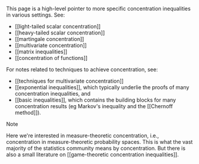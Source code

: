 This page is a high-level pointer to more specific concentration inequalities in various settings. See:

- [[light-tailed scalar concentration]]
- [[heavy-tailed scalar concentration]]
- [[martingale concentration]]
- [[multivariate concentration]]
- [[matrix inequalities]]
- [[concentration of functions]]

For notes related to techniques to achieve concentration, see:

- [[techniques for multivariate concentration]]
- [[exponential inequalities]], which typically underlie the proofs of many concentration inequalities, and
- [[basic inequalities]], which contains the building blocks for many concentration results (eg Markov's inequality and the [[Chernoff method]]).

> [!Note]
> Here we're interested in measure-theoretic concentration, i.e., concentration in measure-theoretic probability spaces. This is what the vast majority of the statistics community means by concentration. But there is also a small literature on [[game-theoretic concentration inequalities]].

